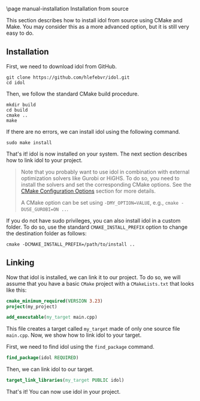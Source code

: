 \page manual-installation Installation from source

This section describes how to install idol from source using CMake and Make.
You may consider this as a more advanced option, but it is still very easy to do.

## Installation

First, we need to download idol from GitHub.

```shell
git clone https://github.com/hlefebvr/idol.git
cd idol
```

Then, we follow the standard CMake build procedure.

```shell
mkdir build
cd build
cmake ..
make
```

If there are no errors, we can install idol using the following command.

```shell
sudo make install
```

That's it! idol is now installed on your system. The next section describes how to link idol to your project.

> Note that you probably want to use idol in combination with external optimization solvers like Gurobi or HiGHS.
> To do so, you need to install the solvers and set the corresponding CMake options.
> See the [CMake Configuration Options](#cmake-configuration-options) section for more details.
>
> A CMake option can be set using `-DMY_OPTION=VALUE`, e.g., `cmake -DUSE_GUROBI=ON ..`.

If you do not have sudo privileges, you can also install idol in a custom folder.
To do so, use the standard `CMAKE_INSTALL_PREFIX` option to change the destination folder as follows:

```shell
cmake -DCMAKE_INSTALL_PREFIX=/path/to/install ..
```

## Linking

Now that idol is installed, we can link it to our project.
To do so, we will assume that you have a basic `CMake` project with a `CMakeLists.txt` that looks like this:

```cmake
cmake_minimum_required(VERSION 3.23)
project(my_project)

add_executable(my_target main.cpp)
```

This file creates a target called `my_target` made of only one source file `main.cpp`.
Now, we show how to link idol to your target.

First, we need to find idol using the `find_package` command.

```cmake
find_package(idol REQUIRED)
```

Then, we can link idol to our target.

```cmake
target_link_libraries(my_target PUBLIC idol)
```

That's it! You can now use idol in your project.
